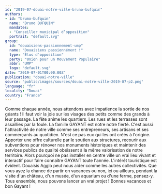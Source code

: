 ```yaml
---
id: "2019-07-douai-notre-ville-bruno-bufquin"
authors:
- id: "bruno-bufquin"
  name: "Bruno BUFQUIN"
  mandates: 
  - "Conseiller municipal d’opposition"
  portrait: "default.svg"
group:
  id: "douaisiens-passionnement-ump"
  name: "Douaisiens passionnément !"
  type: "Élus d’opposition"
  party: "Union pour un Mouvement Populaire"
  abbr: "UMP"
  logo: "default.svg"
date: "2019-07-01T00:00:00Z"
publication: "douai-notre-ville"
source: "public/images/sources/douai-notre-ville-2019-07-p2.png"
language: "fr"
locality: "Douai"
country: "France"
---
```


Comme chaque année, nous attendons avec impatience la sortie de nos géants ! Il faut voir la joie sur les visages des petits comme des grands à leur passage. La fête anime les quartiers. Les rues et les terrasses sont assaillies par la foule. La famille GAYANT est notre notre fierté. C'est aussi l'attractivité de notre ville comme ses entrepreneurs, ses artisans et ses commerçants au quotidien. N'est ce pas eux qui les ont créés à l'origine. Apporter une offre culturelle par le soutien aux structures, recourir aux subventions pour rénover nos  monuments historiques et maintenir des services publics de qualité obéissent à la même valorisation de notre territoire. Alors pourquoi ne pas installer en centre ville un vrai lieu vivant et interactif pour faire connaître GAYANT toute l'année. L'intérêt touristique est évident. Douaisis Agglo peut nous aider comme les autres collectivités. Que vous ayez la chance de partir en vacances ou non, ici ou ailleurs, pendant la visite d'un château, d'un musée, d'un aquarium ou d'une ferme, pensez-y. Tous ensemble, nous pouvons lancer un vrai projet ! Bonnes vacances et bon Gayant !
